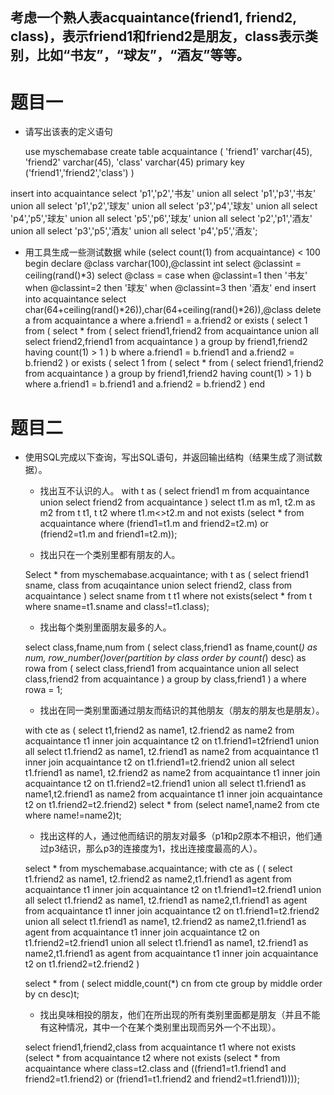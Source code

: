 ## 考虑一个熟人表acquaintance(friend1, friend2, class)，表示friend1和friend2是朋友，class表示类别，比如“书友”，“球友”，“酒友”等等。

# 题目一

* 请写出该表的定义语句

	use myschemabase
	create table acquaintance
	(
		'friend1' varchar(45),
		'friend2' varchar(45),
		'class' varchar(45)
		primary key ('friend1','friend2','class')
	)

insert into acquaintance 
 select 'p1','p2','书友' union all select 'p1','p3','书友' union all
 select 'p1','p2','球友' union all select 'p3','p4','球友' union all
 select 'p4','p5','球友' union all select 'p5','p6','球友' union all
 select 'p2','p1','酒友' union all select 'p3','p5','酒友' union all
 select 'p4','p5','酒友';

* 用工具生成一些测试数据
while (select count(1) from acquaintance) < 100
begin
    declare @class varchar(100),@classint int
 select @classint = ceiling(rand()*3)
 select @class = case when @classint=1
         then '书友'
       when @classint=2 
         then '球友'
       when @classint=3
         then '酒友'
     end
    insert into acquaintance
    select char(64+ceiling(rand()*26)),char(64+ceiling(rand()*26)),@class
    delete a from acquaintance a
    where  a.friend1 = a.friend2
           or exists ( select 1
                       from (
          select *
          from  ( select friend1,friend2
            from   acquaintance
            union all
            select friend2,friend1
            from   acquaintance
          ) a
          group by friend1,friend2
          having count(1) > 1 
                            ) b
                       where a.friend1 = b.friend1
                             and a.friend2 = b.friend2
                    )
           or exists ( select 1
                       from (
          select *
          from  ( select friend1,friend2
            from   acquaintance
          ) a
          group by friend1,friend2
          having count(1) > 1 
                            ) b
                       where a.friend1 = b.friend1
                             and a.friend2 = b.friend2
                    )
end                       


# 题目二

* 使用SQL完成以下查询，写出SQL语句，并返回输出结构（结果生成了测试数据）。
	+ 找出互不认识的人。
	with t as 
	(
	select friend1 m from acquaintance
	union 
	select friend2 from acquaintance
	)
	select t1.m as m1, t2.m as m2
	from t t1, t t2
	where t1.m<>t2.m
	and not exists (select * from acquaintance where (friend1=t1.m and friend2=t2.m) or (friend2=t1.m and friend1=t2.m));
 
	+ 找出只在一个类别里都有朋友的人。

	Select * from myschemabase.acquaintance;
	with t as (
	select friend1 sname, class from acuqaintance
	union
	select friend2, class from acquaintance
	)
	select sname from t t1 where not exists(select * from t where sname=t1.sname and class!=t1.class);

	+ 找出每个类别里面朋友最多的人。

	select class,fname,num
	from (
			select class,friend1 as fname,count(*) as num,
			row_number()over(partition by class order by count(*) desc) as rowa 
			from (	select class,friend1
					from acquaintance
					union all
					select class,friend2
					from acquaintance
			) a
			group by class,friend1
		) a
	where rowa = 1;

	+ 找出在同一类别里面通过朋友而结识的其他朋友（朋友的朋友也是朋友）。

	with cte as (
	select t1,friend2 as name1, t2.friend2 as name2
	from acquaintance t1 inner join acquaintance t2 on t1.friend1=t2friend1
	union all
	select t1.friend2 as name1, t2.friend1 as name2
	from acquaintance t1 inner join acquaintance t2 on t1.friend1=t2.friend2
	union all
	select t1.friend1 as name1, t2.friend2 as name2
	from acquaintance t1 inner join acquaintance t2 on t1.friend2=t2.friend1
	union all
	select t1.friend1 as name1,t2.friend1 as name2
	from acquaintance t1 inner join acquaintance t2 on t1.friend2=t2.friend2)
	select * from (select name1,name2 from cte where name!=name2)t;

	+ 找出这样的人，通过他而结识的朋友对最多（p1和p2原本不相识，他们通过p3结识，那么p3的连接度为1，找出连接度最高的人）。

	select * from myschemabase.acquaintance;
	with cte as ( 
	(
	select t1.friend2 as name1, t2.friend2 as name2,t1.friend1 as agent
	from acquaintance t1 inner join acquaintance t2 on t1.friend1=t2.friend1
	union all
	select t1.friend2 as name1, t2.friend1 as name2,t1.friend1 as agent
	from acquaintance t1 inner join acquaintance t2 on t1.friend1=t2.friend2
	union all
	select t1.friend1 as name1, t2.friend2 as name2,t1.friend1 as agent
	from acquaintance t1 inner join acquaintance t2 on t1.friend2=t2.friend1
	union all
	select t1.friend1 as name1, t2.friend1 as name2,t1.friend1 as agent
	from acquaintance t1 inner join acquaintance t2 on t1.friend2=t2.friend2
	)
 
	select * from (
	select middle,count(*) cn from cte group by middle order by cn desc)t;


	+ 找出臭味相投的朋友，他们在所出现的所有类别里面都是朋友（并且不能有这种情况，其中一个在某个类别里出现而另外一个不出现）。

	select friend1,friend2,class from acquaintance t1
	where not exists (select * from acquaintance t2
	where not exists (select * from acquaintance where class=t2.class
	and ((friend1=t1.friend1 and friend2=t1.friend2) or (friend1=t1.friend2 and friend2=t1.friend1))));
